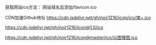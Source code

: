 获取网站ico方法：
网站域名后添加/favicon.ico

CDN加速Github地址
https://cdn.jsdelivr.net/gh/noir1216/icon/ico/南+.ico

https://cdn.jsdelivr.net/gh/noir1216/icon@1.0/ico

https://cdn.jsdelivr.net/gh/noir1216/icon@master/ico/以图搜图.ico
